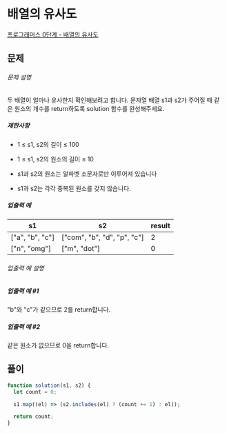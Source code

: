 # 배열의 유사도

[프로그래머스 0단계 - 배열의 유사도]()

## 문제

###### 문제 설명

두 배열이 얼마나 유사한지 확인해보려고 합니다. 문자열 배열 s1과 s2가 주어질 때 같은 원소의 개수를 return하도록 solution 함수를 완성해주세요.

##### 제한사항

- 1 ≤ s1, s2의 길이 ≤ 100

- 1 ≤ s1, s2의 원소의 길이 ≤ 10

- s1과 s2의 원소는 알파벳 소문자로만 이루어져 있습니다

- s1과 s2는 각각 중복된 원소를 갖지 않습니다.

##### 입출력 예

| s1              | s2                          | result |
| --------------- | --------------------------- | ------ |
| ["a", "b", "c"] | ["com", "b", "d", "p", "c"] | 2      |
| ["n", "omg"]    | ["m", "dot"]                | 0      |

###### 입출력 예 설명

##### 입출력 예 #1

"b"와 "c"가 같으므로 2를 return합니다.

##### 입출력 예 #2

같은 원소가 없으므로 0을 return합니다.

## 풀이

```javascript
function solution(s1, s2) {
  let count = 0;

  s1.map((el) => (s2.includes(el) ? (count += 1) : el));

  return count;
}
```
